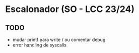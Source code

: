 # Escalonador (SO - LCC 23/24)

## TODO
- mudar printf para write / ou comentar debug
- error handling de syscalls